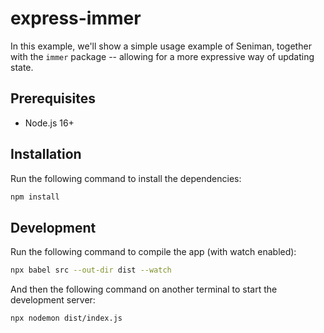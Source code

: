 # express-immer

In this example, we'll show a simple usage example of Seniman, together with the `immer` package -- allowing for a more expressive way of updating state.

## Prerequisites
- Node.js 16+

## Installation

Run the following command to install the dependencies:

```bash
npm install
```

## Development

Run the following command to compile the app (with watch enabled):
```bash
npx babel src --out-dir dist --watch
```

And then the following command on another terminal to start the development server:

```bash
npx nodemon dist/index.js
```
